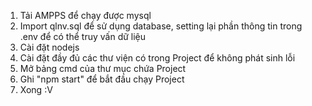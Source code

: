1. Tải AMPPS để chạy được mysql
2. Import qlnv.sql để sử dụng database, setting lại phần thông tin trong .env để có thể truy vấn dữ liệu
3. Cài đặt nodejs
4. Cài đặt đầy đủ các thư viện có trong Project để không phát sinh lỗi
5. Mở bảng cmd của thư mục chứa Project
6. Ghi "npm start" để bắt đầu chạy Project
7. Xong :V
